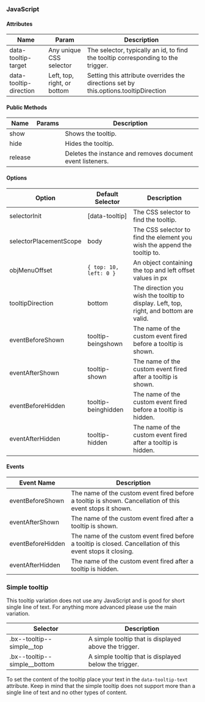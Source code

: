 ### JavaScript

#### Attributes

| Name                     | Param                       | Description                                                                          |
|--------------------------|-----------------------------|--------------------------------------------------------------------------------------|
| data-tooltip-target    | Any unique CSS selector     | The selector, typically an id, to find the tooltip corresponding to the trigger.     |
| data-tooltip-direction | Left, top, right, or bottom | Setting this attribute overrides the directions set by this.options.tooltipDirection |

#### Public Methods

| Name    | Params | Description                                                |
|---------|--------|------------------------------------------------------------|
| show    |        | Shows the tooltip.                                         |
| hide    |        | Hides the tooltip.                                         |
| release |        | Deletes the instance and removes document event listeners. |

#### Options

| Option                 | Default Selector       | Description                                                                            |
|------------------------|------------------------|----------------------------------------------------------------------------------------|
| selectorInit           | [data-tooltip]         | The CSS selector to find the tooltip.                                                  |
| selectorPlacementScope | body                   | The CSS selector to find the element you wish the append the tooltip to.               |
| objMenuOffset          | `{ top: 10, left: 0 }` | An object containing the top and left offset values in px                              |
| tooltipDirection       | bottom                 | The direction you wish the tooltip to display. Left, top, right, and bottom are valid. |
| eventBeforeShown       | tooltip-beingshown     | The name of the custom event fired before a tooltip is shown.                          |
| eventAfterShown        | tooltip-shown          | The name of the custom event fired after a tooltip is shown.                           |
| eventBeforeHidden      | tooltip-beinghidden    | The name of the custom event fired before a tooltip is hidden.                         |
| eventAfterHidden       | tooltip-hidden         | The name of the custom event fired after a tooltip is hidden.                          |

#### Events

| Event Name        | Description                                                                                                 |
|-------------------|-------------------------------------------------------------------------------------------------------------|
| eventBeforeShown  | The name of the custom event fired before a tooltip is shown. Cancellation of this event stops it shown.    |
| eventAfterShown   | The name of the custom event fired after a tooltip is shown.                                                |
| eventBeforeHidden | The name of the custom event fired before a tooltip is closed. Cancellation of this event stops it closing. |
| eventAfterHidden  | The name of the custom event fired after a tooltip is hidden.                                               |

### Simple tooltip

This tooltip variation does not use any JavaScript and is good for short single line of text. For anything more advanced please use the main variation.

| Selector                     | Description                                           |
|------------------------------|-------------------------------------------------------|
| .bx--tooltip--simple__top    | A simple tooltip that is displayed above the trigger. |
| .bx--tooltip--simple__bottom | A simple tooltip that is displayed below the trigger. |

To set the content of the tooltip place your text in the `data-tooltip-text` attribute. Keep in mind that the simple tooltip does not support more than a single line of text and no other types of content.
